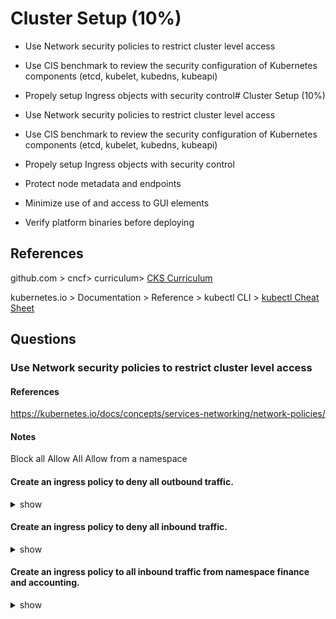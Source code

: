 # Cluster Setup (10%)

* Use Network security policies to restrict cluster level access

* Use CIS benchmark to review the security configuration of Kubernetes components (etcd, kubelet, kubedns, kubeapi)

* Propely setup Ingress objects with security control# Cluster Setup (10%)

* Use Network security policies to restrict cluster level access

* Use CIS benchmark to review the security configuration of Kubernetes components (etcd, kubelet, kubedns, kubeapi)

* Propely setup Ingress objects with security control

* Protect node metadata and endpoints 

* Minimize use of and access to GUI elements

* Verify platform binaries before deploying

## References

github.com > cncf> curriculum> [CKS Curriculum](https://github.com/cncf/curriculum/blob/master/CKS_Curriculum_%20v1.23.pdf)

kubernetes.io > Documentation > Reference > kubectl CLI > [kubectl Cheat Sheet](https://kubernetes.io/docs/reference/kubectl/cheatsheet/)


## Questions
### Use Network security policies to restrict cluster level access
#### References
https://kubernetes.io/docs/concepts/services-networking/network-policies/

#### Notes
Block all
Allow All
Allow from a namespace

#### Create an ingress policy to deny all outbound traffic.

<details><summary>show</summary>
<p>

```YAML
---
apiVersion: networking.k8s.io/v1
kind: NetworkPolicy
metadata:
  name: default-deny-egress
spec:
  podSelector: {}
  policyTypes:
  - Egress
```


</p>
</details>

#### Create an ingress policy to deny all inbound traffic.
<details><summary>show</summary>
<p>
  
```YAML
---
apiVersion: networking.k8s.io/v1
kind: NetworkPolicy
metadata:
  name: default-deny-ingress
spec:
  podSelector: {}
  policyTypes:
  - Ingress
```
</p>
</details>

#### Create an ingress policy to all inbound traffic from namespace finance and accounting.
<details><summary>show</summary>
<p>

```YAML
---
apiVersion: networking.k8s.io/v1
kind: NetworkPolicy
metadata:
  name: it
spec:
  podSelector: {}
  policyTypes:
  - Ingress
  TBD
```



### Use CIS benchmark to review the security configuration of Kubernetes components (etcd, kubelet, kubedns, kubeapi)

### References
* [CIS Assessor install](https://www.cisecurity.org/cis-benchmarks/)
* [Kube-bench install](https://github.com/aquasecurity/kube-bench/releases)

#### What tools can be used to identify best practices for your cluster. 

<details><summary>show</summary>
<p>

```
CIS Assessor
kube-bench 
```

</p>
</details>

#### Run CIS CAT-PRO with help

<details><summary>show</summary>
<p>

```bash
./Assessor-CLI.sh -h
```
</p>
</details>

#### Run CIS CAT-PRO interactively, no timestamp, index prefix

<details><summary>show</summary>
<p>

```bash
./Assessor-CLI.sh
  -i (interactive)
  -rd (dir)
  -nts (no timestamp)
  -rp index (report prefix)
```
</p>
</details>

#### Run kube-bench. Set the config directory. Set the config. 

<details><summary>show</summary>
<p>

```bash
./kube-bench --config-dir cfg --config cfg/config.yaml
```

```
...
== Summary ==
0 checks PASS
0 checks FAIL
24 checks WARN
0 checks INFO
```
</p>
</details>

#### What are the configuration items for Kubelet?
<details><summary>show</summary>
<p>

Easily generate YAML with:

```bash
kubectl run nginx --image=nginx --restart=Never --dry-run=client -n mynamespace -o yaml > pod.yaml
```

```bash
cat pod.yaml
```

```bash
kubectl create -f pod.yaml
```

sdfsdjflkjlllllll

```bash
sdfsdlkfjskljdsf
```

</p>
</details>

  

### Propely setup Ingress objects with security control

#### This is a sample question 

<details><summary>show</summary>
<p>

Easily generate YAML with:

```bash
kubectl run nginx --image=nginx --restart=Never --dry-run=client -n mynamespace -o yaml > pod.yaml
```

```bash
cat pod.yaml
```

```bash
kubectl create -f pod.yaml
```

sdfsdjflkjlllllll

```bash
sdfsdlkfjskljdsf
```

</p>
</details>

### Protect node metadata and endpoints 

#### Sample question

<details><summary>show</summary>
<p>

```bash
kubectl run busybox --image=busybox --command --restart=Never -it --rm -- env # -it will help in seeing the output, --rm will immediately delete the pod after it exits
# or, just run it without -it
kubectl run busybox --image=busybox --command --restart=Never -- env
# and then, check its logs
kubectl logs busybox
```

</p>
</details>

### Minimize use of and access to GUI elements
#### This is a sample question

<details><summary>show</summary>
<p>

```bash
# create a  YAML template with this command
sdklfsjdfklsdj
```

```YAML
apiVersion: v1
kind: Pod
metadata:
  creationTimestamp: null
  labels:
    run: busybox
  name: busybox
```


</p>
</details>

### Verify platform binaries before deploying
#### This is a sample question

<details><summary>show</summary>
<p>

```bash
# sdlkfjdskf
sdkflsjdfkljj
```

```YAML
apiVersion: v1
kind: Pod
metadata:
  creationTimestamp: null
  labels:
    run: busybox
  name: busybox
```


</p>
</details>
